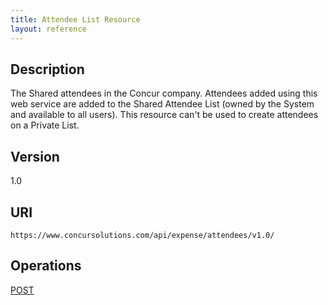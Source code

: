 ```yaml
---
title: Attendee List Resource
layout: reference
---
```



## Description
The Shared attendees in the Concur company. Attendees added using this web service are added to the Shared Attendee List (owned by the System and available to all users). This resource can't be used to create attendees on a Private List.

## Version
1.0

## URI
`https://www.concursolutions.com/api/expense/attendees/v1.0/`

## Operations
[POST][2]



[2]: /api-reference-deprecated/version-one/attendees/attendee-list-resource-post.html


